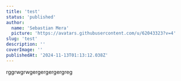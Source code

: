 ```yaml
---
title: 'test'
status: 'published'
author:
  name: 'Sebastian Mera'
  picture: 'https://avatars.githubusercontent.com/u/62043323?v=4'
slug: 'test'
description: ''
coverImage: ''
publishedAt: '2024-11-13T01:13:12.038Z'
---
```


rggrwgrwgergergergergreg
